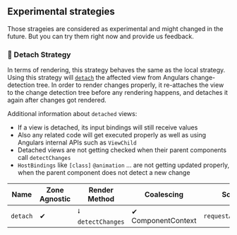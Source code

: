 ## Experimental strategies

Those strageies are considered as experimental and might changed in the future. But you can try them right now and provide us feedback.

### 🧪 Detach Strategy

In terms of rendering, this strategy behaves the same as the local strategy.
Using this strategy will [`detach`](https://angular.io/api/core/ChangeDetectorRef#detach) the affected view from
Angulars change-detection tree.
In order to render changes properly, it re-attaches the view to the change detection tree before any rendering happens,
and detaches it again after changes got rendered.

Additional information about `detached` views:

- If a view is detached, its input bindings will still receive values
- Also any related code will get executed properly as well as using Angulars internal APIs such as `ViewChild`
- Detached views are not getting checked when their parent components call `detectChanges`
- `HostBindings` like `[class]` `@animation` ... are not getting updated properly, when the parent component does not detect a new change

| Name     | Zone Agnostic | Render Method     | Coalescing         | Scheduling              |
| -------- | ------------- | ----------------- | ------------------ | ----------------------- |
| `detach` | ✔             | ⭭ `detectChanges` | ✔ ComponentContext | `requestAnimationFrame` |
